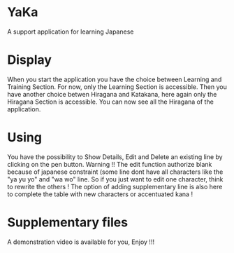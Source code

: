 # YaKa
A support application for learning Japanese

# Display
 When you start the application you have the choice between Learning and Training Section.
For now, only the Learning Section is accessible.
Then you have another choice betwen Hiragana and Katakana, here again only the Hiragana Section is accessible.
You can now see all the Hiragana of the application.

# Using
You have the possibility to Show Details, Edit and Delete an existing line by clicking on the pen button.
Warning !! The edit function authorize blank because of japanese constraint (some line dont have all characters like the "ya yu yo" and "wa wo" line.
So if you just want to edit one character, think to rewrite the others !
The option of adding supplementary line is also here to complete the table with new characters or accentuated kana !

# Supplementary files
A demonstration video is available for you,
Enjoy !!!
